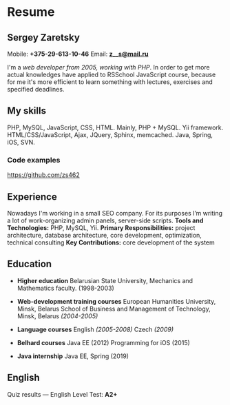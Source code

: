 # Resume

## Sergey Zaretsky

Mobile: **+375-29-613-10-46**
Email: **<z__s@mail.ru>**

I'm a *web developer from 2005, working with PHP*. In order to get more actual knowledges have applied to RSSchool JavaScript course, because for me it's more efficient to learn something with lectures, exercises and specified deadlines.

## My skills

PHP, MySQL, JavaScript, CSS, HTML. Mainly, PHP + MySQL. Yii framework.
HTML/CSS/JavaScript, Ajax, JQuery, Sphinx, memcached.
Java, Spring, iOS, SVN.

### Code examples
<https://github.com/zs462>

## Experience

Nowadays I'm working in a small SEO company. For its purposes I’m writing a lot of work-organizing admin panels, server-side scripts.
**Tools and Technologies:** PHP, MySQL, Yii.
**Primary Responsibilities:** project architecture, database architecture, core development, optimization, technical consulting 
**Key Contributions:** core development of the system


## Education
* **Higher education**
Belarusian State University, Mechanics and Mathematics faculty.
(1998-2003)

* **Web-development training courses**
European Humanities University, Minsk, Belarus
School of Business and Management of Technology, Minsk, Belarus
*(2004-2005)*

* **Language courses**
English *(2005-2008)*
Czech *(2009)*

* **Belhard courses**
Java EE (2012)
Programming for iOS (2015)

* **Java internship**
Java EE, Spring (2019)

## English
Quiz results — English Level Test: **A2+**